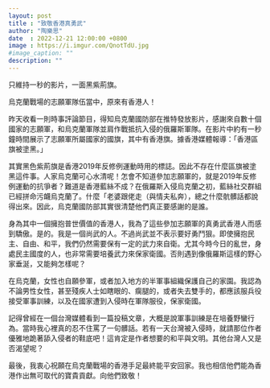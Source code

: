```yaml
---
layout: post
title : "致敬香港真勇武"
author: "陶樂思"
date  : 2022-12-21 12:00:00 +0800
image : https://i.imgur.com/QnotTdU.jpg
#image_caption: ""
description: ""
---
```


只維持一秒的影片，一面黑紫荊旗。

烏克蘭戰場的志願軍隊伍當中，原來有香港人！

<!--more-->

昨天收看一則時事評論節目，得知烏克蘭國防部在推特發放影片，感謝來自數十個國家的志願軍，和烏克蘭軍隊並肩作戰抵抗入侵的俄羅斯軍隊。在影片中約有一秒鐘時間展示了志願軍所屬國家的國旗，其中有香港旗。據香港媒體報導：「香港區旗被塗黑。」

其實黑色紫荊旗是香港2019年反修例運動時用的標誌。因此不存在什麼區旗被塗黑這件事。人家烏克蘭可心水清呢！怎會不知道參加志願軍的，就是2019年反修例運動的抗爭者？難道是香港藍絲不成？在俄羅斯入侵烏克蘭之初，藍絲社交群組已經拼命污衊烏克蘭了。什麼「老婆跟佬走（與情夫私奔），總之什麼骯髒話都說得出來。因此，烏克蘭國防部其實很清楚他們真正要感謝的是誰。

身為其中一個擁抱普世價值的香港人，我為了這些參加志願軍的真勇武香港人而感到驕傲。是的。我是一個尚武的人。不過尚武並不表示要好勇鬥狠。即使擁抱民主、自由、和平，我們仍然需要保有一定的武力來自衛。尤其今時今日的亂世，身處民主國度的人，也非常需要培養武力來保家衛國。否則遇到像俄羅斯這樣的野心家垂涎，又能夠怎樣呢？

在烏克蘭，女性也自願參軍，或者加入地方的半軍事組織保護自己的家園。我認為不論男性女性，甚至殘疾人士如瞎眼的、瘸腿的，或者失去雙手的，都應該服兵役接受軍事訓練，以及在國家遭到入侵時在軍隊服役，保家衛國。

記得曾經在一個台灣媒體看到一篇投稿文章，大概是說軍事訓練是在培養野蠻行為。當時我心裡真的忍不住罵了一句髒話。若有一天台灣被入侵時，就請那位作者優雅地跪著舔入侵者的鞋底吧！這肯定是作者想要的和平與文明。其他台灣人又是否渴望呢？

最後，我衷心祝願在烏克蘭戰場的香港手足最終能平安回家。我也相信他們能為香港作出無可取代的寶貴貢獻。向他們致敬！

<!--END-->